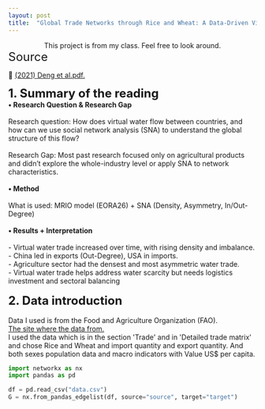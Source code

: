 ```yaml
---
layout: post
title:  "Global Trade Networks through Rice and Wheat: A Data-Driven View of Global Flows"
---
```


<div style="text-align: center;">
    This project is from my class. Feel free to look around.
</div>

<div style="font-size: 24px;">
    Source
</div>

<p>
  📄 <a href="https://github.com/HeeseungMoon/HeeseungMoon.github.io/raw/master/assets/(2021) Deng et al.pdf" target="_blank">(2021) Deng et al.pdf.</a>
</p>

<div style="font-size: 24px;">
  <b>1. Summary of the reading</b>
</div>

<div>
  <b> • Research Question & Research Gap</b>
</div>

<br>

<div>
Research question: How does virtual water flow between countries, and how can we use social network analysis (SNA) to understand the global structure of this flow?
</div>

<br>

<div>
Research Gap: Most past research focused only on agricultural products and didn’t explore the whole-industry level or apply SNA to network characteristics.
</div>

<br>

<div>
  <b> • Method</b>
</div>

<br>

<div>
What is used: MRIO model (EORA26) + SNA (Density, Asymmetry, In/Out-Degree)
</div>

<br>

<div>
  <b> • Results + Interpretation</b>
</div>

<br>

<div>
- Virtual water trade increased over time, with rising density and imbalance.
</div>

<div>
- China led in exports (Out-Degree), USA in imports.
</div>

<div>
- Agriculture sector had the densest and most asymmetric water trade.
</div>

<div>
- Virtual water trade helps address water scarcity but needs logistics investment and sectoral balancing
</div>

<br>

<div style="font-size: 24px;">
  <b>2. Data introduction</b>
</div>

<br>

<div>
Data I used is from the Food and Agriculture Organization (FAO). 
</div>



<div>
<a href="https://www.fao.org/faostat/en/#data" target="_blank">The site where the data from.</a>
</div>


<div>
I used the data which is in the section 'Trade' and in 'Detailed trade matrix' and chose Rice and Wheat and import quantity and export quantity. And both sexes population data and macro indicators with Value US$ per capita.
</div>


<div>

</div>


<div>
</div>

<div>
</div>


<div>
</div>


<div>
</div>



<div>
</div>


<div>
</div>


<div>
</div>





```python
import networkx as nx
import pandas as pd

df = pd.read_csv("data.csv")
G = nx.from_pandas_edgelist(df, source="source", target="target")
```
